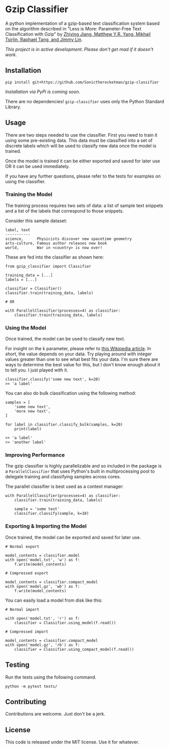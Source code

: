 # Gzip Classifier

A python implementation of a gzip-based text classification system based on the algorithm described in "Less is More: Parameter-Free Text Classification with Gzip" by [Zhiying Jiang, Matthew Y.R. Yang, Mikhail Tsirlin, Raphael Tang, and Jimmy Lin](https://arxiv.org/pdf/2212.09410.pdf).

*This project is in active development. Please don't get mad if it doesn't work.*


## Installation

```
pip install git+https://github.com/Sonictherocketman/gzip-classifier
```

*Installation via PyPi is coming soon.*

There are no dependencies! `gzip-classifier` uses only the Python Standard Library.


## Usage

There are two steps needed to use the classifier. First you need to train it using some pre-existing data. This data must be classified into a set of discrete labels which will be used to classify new data once the model is trained.

Once the model is trained it can be either exported and saved for later use OR it can be used immediately.

If you have any further questions, please refer to the tests for examples on using the classifier.


### Training the Model

The training process requires two sets of data: a list of sample text snippets and a list of the labels that correspond to those snippets.

Consider this sample dataset:

```
label, text
-----------
science,      Physicists discover new spacetime geometry
arts-culture, Famous author releases new book
world,        War in <country> is now over!
```

These are fed into the classifier as shown here:

```
from gzip_classifier import Classifier

training_data = [...]
labels = [...]

classifier = Classifier()
classifier.train(training_data, labels)

# OR

with ParallelClassifier(processes=4) as classifier:
    classifier.train(training_data, labels)
```


### Using the Model

Once trained, the model can be used to classify new text.

For insight on the k parameter, please refer to [this Wikipedia article](https://en.wikipedia.org/wiki/K-nearest_neighbors_algorithm). In short, the value depends on your data. Try playing around with integer values greater than one to see what best fits your data. I'm sure there are ways to determine the best value for this, but I don't know enough about it to tell you. I just played with it.

```
classifier.classify('some new text', k=20)
>> 'a label'
```

You can also do bulk classification using the following method:

```
samples = [
    'some new text',
    'more new text',
]

for label in classifier.classify_bulk(samples, k=20)
    print(label)

>> 'a label'
>> 'another label'
```


### Improving Performance

The gzip classifier is highly parallelizable and so included in the package is a `ParallelClassifier` that uses Python's built in multiprocessing pool to delegate training and classifying samples across cores.

The parallel classifier is best used as a context manager:

```
with ParallelClassifier(processes=4) as classifier:
    classifier.train(training_data, labels)

    sample = 'some text'
    classifier.classify(sample, k=10)
```


### Exporting & Importing the Model

Once trained, the model can be exported and saved for later use.

```
# Normal export

model_contents = classifier.model
with open('model.txt', 'w') as f:
    f.write(model_contents)

# Compressed export

model_contents = classifier.compact_model
with open('model.gz', 'wb') as f:
    f.write(model_contents)
```

You can easily load a model from disk like this:

```
# Normal import

with open('model.txt', 'r') as f:
    classifier = Classifier.using_model(f.read())

# Compressed import

model_contents = classifier.compact_model
with open('model.gz', 'rb') as f:
    classifier = Classifier.using_compact_model(f.read())
```


## Testing

Run the tests using the following command.

```
python -m pytest tests/
```


## Contributing

Contributions are welcome. Just don't be a jerk.


## License

This code is released under the MIT license. Use it for whatever.
